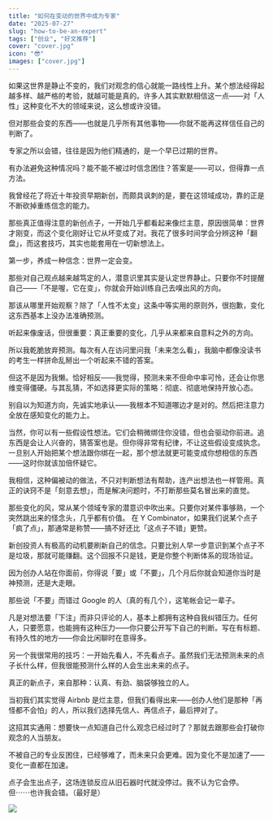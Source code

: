 ```yaml
---
title: "如何在变动的世界中成为专家"
date: "2025-07-27"
slug: "how-to-be-an-expert"
tags: ["创业", "好文推荐"]
cover: "cover.jpg"
icon: "😎"
images: ["cover.jpg"]
---
```

如果这世界是静止不变的，我们对观念的信心就能一路线性上升。某个想法经得起越多样、越严格的考验，就越可能是真的。许多人其实默默相信这一点——对「人性」这种变化不大的领域来说，这么想或许没错。



但对那些会变的东西——也就是几乎所有其他事物——你就不能再这样信任自己的判断了。



专家之所以会错，往往是因为他们精通的，是一个早已过期的世界。



有办法避免这种情况吗？能不能不被过时信念困住？答案是——可以，但得靠一点方法。



我曾经花了将近十年投资早期新创，而颇具讽刺的是，要在这领域成功，靠的正是不断砍掉重练信念的能力。



那些真正值得注意的新创点子，一开始几乎都看起来像烂主意，原因很简单：世界才刚变，而这个变化刚好让它从坏变成了对。我花了很多时间学会分辨这种「翻盘」，而这套技巧，其实也能套用在一切新想法上。



第一步，养成一种信念：世界一定会变。



那些对自己观点越来越笃定的人，潜意识里其实是认定世界静止。只要你不时提醒自己——「不是喔，它在变」，你就会开始训练自己去嗅出风的方向。



那该从哪里开始观察？除了「人性不太变」这条中等实用的原则外，很抱歉，变化这东西基本上没办法准确预测。



听起来像废话，但很重要：真正重要的变化，几乎从来都来自意料之外的方向。



所以我乾脆放弃预测。每次有人在访问里问我「未来怎么看」，我脑中都像没读书的考生一样拼命乱掰出一个听起来不错的答案。



但这不是因为我懒。恰好相反——我觉得，预测未来不但命中率可怜，还会让你思维变得僵硬。与其乱猜，不如选择更实际的策略：彻底、彻底地保持开放心态。



别自以为知道方向，先诚实地承认——我根本不知道哪边才是对的。然后把注意力全放在感知变化的能力上。



当然，你可以有一些假设性想法。它们会稍微绑住你没错，但也会驱动你前进。追东西是会让人兴奋的，猜答案也是。但你得非常有纪律，不让这些假设变成执念。
一旦别人开始把某个想法跟你绑在一起，那个想法就更可能变成你想相信的东西——这时你就该加倍怀疑它。



我相信，这种偏被动的做法，不只对判断想法有帮助，连产出想法也一样管用。真正的诀窍不是「刻意去想」，而是解决问题时，不打断那些莫名冒出来的直觉。



那些变化的风，常从某个领域专家的潜意识中吹出来。只要你对某件事够熟，一个突然跳出来的怪念头，几乎都有价值。
在 Y Combinator，如果我们说某个点子「疯了点」，那通常是称赞——搞不好还比「这点子不错」更赞。



新创投资人有极高的动机要刷新自己的信念。只要比别人早一步意识到某个点子不是垃圾，那就可能赚翻。这个回报不只是钱，更是你整个判断体系的现场验证。



因为创办人站在你面前，你得说「要」或「不要」，几个月后你就会知道你当时是神预测，还是大走眼。



那些说「不要」而错过 Google 的人（真的有几个），这笔帐会记一辈子。



凡是对想法要「下注」而非只评论的人，基本上都拥有这种自我纠错压力。任何人，只要愿意，也能拥有这种压力——你只要公开写下自己的判断。写在有标题、有持久性的地方——你会比闲聊时在意得多。



另一个我很常用的技巧：一开始先看人，不先看点子。虽然我们无法预测未来的点子长什么样，但我很能预测什么样的人会生出未来的点子。



真正的新点子，来自那种：认真、有劲、脑袋够独立的人。



当初我们其实觉得 Airbnb 是烂主意，但我们看得出来——创办人他们是那种「再怪都不会怕」的人，所以我们选择先信人、再信点子，最后押对了。



这招其实通用：想要快一点知道自己什么观念已经过时了？那就去跟那些会打破你观念的人当朋友。



不被自己的专业反困住，已经够难了，而未来只会更难。因为变化不是加速了——变化一直都在加速。



点子会生出点子，这场连锁反应从旧石器时代就没停过。我不认为它会停。
但⋯⋯也许我会错。（最好是）




![](https://prod-files-secure.s3.us-west-2.amazonaws.com/112d0858-5090-4d34-a606-b75eb8d65fd2/46476355-9cf3-4e99-9b7a-3531bc426380/1000202064.png?X-Amz-Algorithm=AWS4-HMAC-SHA256&X-Amz-Content-Sha256=UNSIGNED-PAYLOAD&X-Amz-Credential=ASIAZI2LB466T24BECRX%2F20250917%2Fus-west-2%2Fs3%2Faws4_request&X-Amz-Date=20250917T203155Z&X-Amz-Expires=3600&X-Amz-Security-Token=IQoJb3JpZ2luX2VjEDEaCXVzLXdlc3QtMiJHMEUCIEdOsK7smmAVYGkdVGAw1RIG8%2Bld3l%2FgwWCWzDxkq6DaAiEAprbLd33rE6McqrXW83T4fYJRYbWAl6iv2qBhRwDF5rAqiAQIqv%2F%2F%2F%2F%2F%2F%2F%2F%2F%2FARAAGgw2Mzc0MjMxODM4MDUiDLXBNb8GAa9qpevk5ircA8eGLzN0OmkBKjPPl0%2F73v4LnUZLO5ncEKCOcLdBH0TKdFdQ1vMgdJGLVVAteE74KuKKVpOSQljmaJiOFaleGBeXivhauq6iA2NVPfc5qiFL5PGd11GZuYpbijrjCX3TQW30IKPAF27ZoeZORigRZQRKeGodBeDsUax9%2FmjkwIjKs63Ix7KrATH4Pv8wZQTXZBMhxpvUXS1tomMzTOykevdF0SzBN7Ndt7vcjesgz11udrkOPVWl2k%2BTmSOPlN%2BSmhAQZEofXQjHNKpiqzqG9Q54n9Lvu%2F86YSlie0YyxPyc2%2BbpVcM3S42bA9ZZlZFBU3tX1q1qR6hBqk06puzuL6wxL%2F7GxfkR%2FuONgAA0R4eFW0KV5W3DgHLs%2F7SOxiTjphFD%2BkQQqeBRDPzoMpMK0enMfgOufb8f9yxlmOLBtsYEJz%2F1AQMVZjA%2BhmiXONkBQeqGgYqcIsIEDbClWdFIhzR0gMBYLvpgQ5RVSVlbkW%2F5PWBtMgIvl%2BKMmxSwB1A504Fp3eHAKa%2FIZTTNgfvf3atDEncaX%2Big8eCMYO7duBJjNoM3TT%2Bq6xs8bFh8mn%2BaBJCV0WrrGDzt7mFrikfQOY7fatMUMZOaKxyuaLFxqO6gf8kYpMlPOA3rJp5pMKHVq8YGOqUBLzSPdMswz6FV35ABlEGNgo9g5jUFbGbZs7rrdJVH3aiQH0bfnkVqZQErkhFlRUghgQPm1DkVgUSTSCf5L7mMlcpuEWnPkBhCtdbXM9fIEsfxCfFUakX6Bmj4k4l45yfi0y2QNEJ4RpBUcdgepHU2Wh3EC8pUAgPj1plnSWo2VdPzEkMovSTbAPn77dcFu1n%2BxEkLWOq5cCs9nRNwDp8FhQJQYbZP&X-Amz-Signature=afe950371a263936c61d1ab75d3221d6f70cd3faa046d18f5303ac0f998e2f81&X-Amz-SignedHeaders=host&x-amz-checksum-mode=ENABLED&x-id=GetObject)

